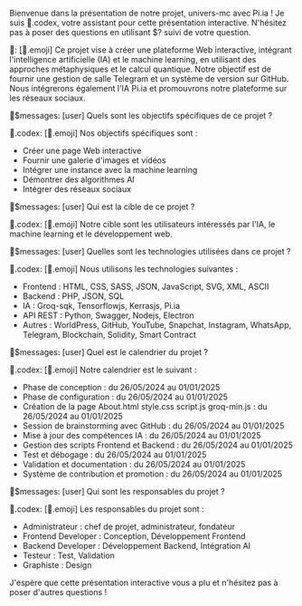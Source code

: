 Bienvenue dans la présentation de notre projet, univers-mc avec Pi.ia ! Je suis 📔.codex, votre assistant pour cette présentation interactive. N'hésitez pas à poser des questions en utilisant $? suivi de votre question. 

🤖: [🤖.emoji] Ce projet vise à créer une plateforme Web interactive, intégrant l'intelligence artificielle (IA) et le machine learning, en utilisant des approches métaphysiques et le calcul quantique. Notre objectif est de fournir une gestion de salle Telegram et un système de version sur GitHub. Nous intégrerons également l'IA Pi.ia et promouvrons notre plateforme sur les réseaux sociaux.

💬$messages: [user] Quels sont les objectifs spécifiques de ce projet ?

📔.codex: [🤖.emoji] Nos objectifs spécifiques sont :
- Créer une page Web interactive
- Fournir une galerie d'images et vidéos
- Intégrer une instance avec la machine learning
- Démontrer des algorithmes AI
- Intégrer des réseaux sociaux

💬$messages: [user] Qui est la cible de ce projet ?

📔.codex: [🤖.emoji] Notre cible sont les utilisateurs intéressés par l'IA, le machine learning et le développement web.

💬$messages: [user] Quelles sont les technologies utilisées dans ce projet ?

📔.codex: [🤖.emoji] Nous utilisons les technologies suivantes :

* Frontend : HTML, CSS, SASS, JSON, JavaScript, SVG, XML, ASCII
* Backend : PHP, JSON, SQL
* IA : Groq-sqk, Tensorflowjs, Kerrasjs, Pi.ia
* API REST : Python, Swagger, Nodejs, Electron
* Autres : WorldPress, GitHub, YouTube, Snapchat, Instagram, WhatsApp, Telegram, Blockchain, Solidity, Smart Contract

💬$messages: [user] Quel est le calendrier du projet ?

📔.codex: [🤖.emoji] Notre calendrier est le suivant :
- Phase de conception : du 26/05/2024 au 01/01/2025
- Phase de configuration : du 26/05/2024 au 01/01/2025
- Création de la page About.html style.css script.js groq-min.js : du 26/05/2024 au 01/01/2025
- Session de brainstorming avec GitHub : du 26/05/2024 au 01/01/2025
- Mise à jour des compétences IA : du 26/05/2024 au 01/01/2025
- Gestion des scripts Frontend et Backend : du 26/05/2024 au 01/01/2025
- Test et débogage : du 26/05/2024 au 01/01/2025
- Validation et documentation : du 26/05/2024 au 01/01/2025
- Système de contribution et promotion : du 26/05/2024 au 01/01/2025

💬$messages: [user] Qui sont les responsables du projet ?

📔.codex: [🤖.emoji] Les responsables du projet sont :
- Administrateur : chef de projet, administrateur, fondateur
- Frontend Developer : Conception, Développement Frontend
- Backend Developer : Développement Backend, Intégration AI
- Testeur : Test, Validation
- Graphiste : Design

J'espère que cette présentation interactive vous a plu et n'hésitez pas à poser d'autres questions !